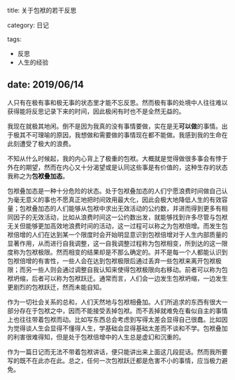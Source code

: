 title: 关于包袱的若干反思

category: 日记

tags: 
 - 反思
 - 人生的经验

date: 2019/06/14
---

​	人只有在极有事和极无事的状态里才能不忘反思。然而极有事的处境中人往往难以获得能将反思记录下来的时间，因此极闲有时也不是全然无益的。

<!--more-->

​	我现在就极其地闲。倒不是因为我真的没有事情要做，实在是无**可以做**的事情。出于极其不可理喻的原因，我想做和需要做的事情现在都不能做。我感到我的生命在此刻遭受了极大的浪费。

​	不知从什么时候起，我的内心背上了极重的包袱。大概就是觉得做很多事会有悖于外在的期望，然而在内心又十分渴望或是认同这些事是有价值的，这种生存的状态我称之为**包袱叠加态**。

​	包袱叠加态是一种十分危险的状态。处于包袱叠加态的人们宁愿浪费时间做自己认为毫无意义的事也不愿真正地把时间效用最大化，因此会极大地降低人生的有效容量；包袱叠加态的人们能够从包袱中求出无效活动的公约数，并进而得到更多有相同因子的无效活动，比如从浪费时间这一公约数出发，就能够找到许多尽管与包袱无关但能够更加高效地浪费时间的活动，这一过程可以称之为包袱倍增。而发生包袱倍增的人们在达到某一个限度时会开始明显意识到包袱倍增对于人生内部质量的显著作用，从而进行自我调整，这一自我调整过程称为包袱相变，所到达的这一限度称为包袱极限。然而相变的结果却是不那么确定的。并不是每一个人都能认识到包袱倍增的有害性，一些人会在达到包袱极限后通过丢弃一些包袱来离开包袱极限；而另一些人则会通过调整自我认知来使得包袱极限向右移动。前者可以称为包袱坍缩，后者可以称为包袱跃迁。通常而言，人们会一边发生包袱坍缩，一边发生更剧烈的包袱跃迁，然而未能自知。

​	作为一切社会关系的总和，人们天然地与包袱相叠加。人们所追求的东西有很大一部分存在于包袱之中，因而不能接受丢掉包袱。而不丢掉就难免在看似自主的事情上也往往带着包袱而动。比如写东西总会考虑到写得太差会显得自己很蠢。比如因为觉得谈人生会显得不懂得人生，学基础会显得基础太差而不谈和不学。包袱叠加的利害很难得知，但是处于包袱倍增中的人生总是虚幻和沉重的。

​	作为一篇日记而无法不带着包袱讲话，便只能讲出来上面这几段屁话。然而我所要写的既不在此亦在此。总之，任何一次包袱跃迁都是危害不小的事情，应当极力避免。

​	